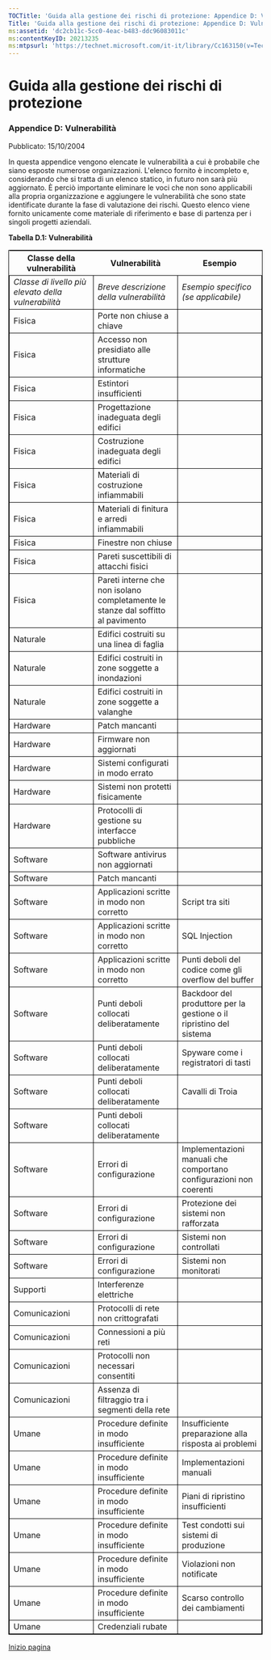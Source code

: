 ```yaml
---
TOCTitle: 'Guida alla gestione dei rischi di protezione: Appendice D: Vulnerabilità'
Title: 'Guida alla gestione dei rischi di protezione: Appendice D: Vulnerabilità'
ms:assetid: 'dc2cb11c-5cc0-4eac-b483-ddc96083011c'
ms:contentKeyID: 20213235
ms:mtpsurl: 'https://technet.microsoft.com/it-it/library/Cc163150(v=TechNet.10)'
---
```


Guida alla gestione dei rischi di protezione
============================================

### Appendice D: Vulnerabilità

Pubblicato: 15/10/2004

In questa appendice vengono elencate le vulnerabilità a cui è probabile che siano esposte numerose organizzazioni. L'elenco fornito è incompleto e, considerando che si tratta di un elenco statico, in futuro non sarà più aggiornato. È perciò importante eliminare le voci che non sono applicabili alla propria organizzazione e aggiungere le vulnerabilità che sono state identificate durante la fase di valutazione dei rischi. Questo elenco viene fornito unicamente come materiale di riferimento e base di partenza per i singoli progetti aziendali.

**Tabella D.1: Vulnerabilità**

 
<table style="border:1px solid black;">
<colgroup>
<col width="33%" />
<col width="33%" />
<col width="33%" />
</colgroup>
<thead>
<tr class="header">
<th>Classe della vulnerabilità</th>
<th>Vulnerabilità</th>
<th>Esempio</th>
</tr>
</thead>
<tbody>
<tr class="odd">
<td style="border:1px solid black;"><em>Classe di livello più elevato della vulnerabilità</em></td>
<td style="border:1px solid black;"><em>Breve descrizione della vulnerabilità</em></td>
<td style="border:1px solid black;"><em>Esempio specifico (se applicabile)</em></td>
</tr>
<tr class="even">
<td style="border:1px solid black;">Fisica</td>
<td style="border:1px solid black;">Porte non chiuse a chiave</td>
<td style="border:1px solid black;"> </td>
</tr>
<tr class="odd">
<td style="border:1px solid black;">Fisica</td>
<td style="border:1px solid black;">Accesso non presidiato alle strutture informatiche</td>
<td style="border:1px solid black;"> </td>
</tr>
<tr class="even">
<td style="border:1px solid black;">Fisica</td>
<td style="border:1px solid black;">Estintori insufficienti</td>
<td style="border:1px solid black;"> </td>
</tr>
<tr class="odd">
<td style="border:1px solid black;">Fisica</td>
<td style="border:1px solid black;">Progettazione inadeguata degli edifici</td>
<td style="border:1px solid black;"> </td>
</tr>
<tr class="even">
<td style="border:1px solid black;">Fisica</td>
<td style="border:1px solid black;">Costruzione inadeguata degli edifici</td>
<td style="border:1px solid black;"> </td>
</tr>
<tr class="odd">
<td style="border:1px solid black;">Fisica</td>
<td style="border:1px solid black;">Materiali di costruzione infiammabili</td>
<td style="border:1px solid black;"> </td>
</tr>
<tr class="even">
<td style="border:1px solid black;">Fisica</td>
<td style="border:1px solid black;">Materiali di finitura e arredi infiammabili</td>
<td style="border:1px solid black;"> </td>
</tr>
<tr class="odd">
<td style="border:1px solid black;">Fisica</td>
<td style="border:1px solid black;">Finestre non chiuse</td>
<td style="border:1px solid black;"> </td>
</tr>
<tr class="even">
<td style="border:1px solid black;">Fisica</td>
<td style="border:1px solid black;">Pareti suscettibili di attacchi fisici</td>
<td style="border:1px solid black;"> </td>
</tr>
<tr class="odd">
<td style="border:1px solid black;">Fisica</td>
<td style="border:1px solid black;">Pareti interne che non isolano completamente le stanze dal soffitto al pavimento</td>
<td style="border:1px solid black;"> </td>
</tr>
<tr class="even">
<td style="border:1px solid black;">Naturale</td>
<td style="border:1px solid black;">Edifici costruiti su una linea di faglia</td>
<td style="border:1px solid black;"> </td>
</tr>
<tr class="odd">
<td style="border:1px solid black;">Naturale</td>
<td style="border:1px solid black;">Edifici costruiti in zone soggette a inondazioni</td>
<td style="border:1px solid black;"> </td>
</tr>
<tr class="even">
<td style="border:1px solid black;">Naturale</td>
<td style="border:1px solid black;">Edifici costruiti in zone soggette a valanghe</td>
<td style="border:1px solid black;"> </td>
</tr>
<tr class="odd">
<td style="border:1px solid black;">Hardware</td>
<td style="border:1px solid black;">Patch mancanti</td>
<td style="border:1px solid black;"> </td>
</tr>
<tr class="even">
<td style="border:1px solid black;">Hardware</td>
<td style="border:1px solid black;">Firmware non aggiornati</td>
<td style="border:1px solid black;"> </td>
</tr>
<tr class="odd">
<td style="border:1px solid black;">Hardware</td>
<td style="border:1px solid black;">Sistemi configurati in modo errato</td>
<td style="border:1px solid black;"> </td>
</tr>
<tr class="even">
<td style="border:1px solid black;">Hardware</td>
<td style="border:1px solid black;">Sistemi non protetti fisicamente</td>
<td style="border:1px solid black;"> </td>
</tr>
<tr class="odd">
<td style="border:1px solid black;">Hardware</td>
<td style="border:1px solid black;">Protocolli di gestione su interfacce pubbliche</td>
<td style="border:1px solid black;"> </td>
</tr>
<tr class="even">
<td style="border:1px solid black;">Software</td>
<td style="border:1px solid black;">Software antivirus non aggiornati</td>
<td style="border:1px solid black;"> </td>
</tr>
<tr class="odd">
<td style="border:1px solid black;">Software</td>
<td style="border:1px solid black;">Patch mancanti</td>
<td style="border:1px solid black;"> </td>
</tr>
<tr class="even">
<td style="border:1px solid black;">Software</td>
<td style="border:1px solid black;">Applicazioni scritte in modo non corretto</td>
<td style="border:1px solid black;">Script tra siti</td>
</tr>
<tr class="odd">
<td style="border:1px solid black;">Software</td>
<td style="border:1px solid black;">Applicazioni scritte in modo non corretto</td>
<td style="border:1px solid black;">SQL Injection</td>
</tr>
<tr class="even">
<td style="border:1px solid black;">Software</td>
<td style="border:1px solid black;">Applicazioni scritte in modo non corretto</td>
<td style="border:1px solid black;">Punti deboli del codice come gli overflow del buffer</td>
</tr>
<tr class="odd">
<td style="border:1px solid black;">Software</td>
<td style="border:1px solid black;">Punti deboli collocati deliberatamente</td>
<td style="border:1px solid black;">Backdoor del produttore per la gestione o il ripristino del sistema</td>
</tr>
<tr class="even">
<td style="border:1px solid black;">Software</td>
<td style="border:1px solid black;">Punti deboli collocati deliberatamente</td>
<td style="border:1px solid black;">Spyware come i registratori di tasti</td>
</tr>
<tr class="odd">
<td style="border:1px solid black;">Software</td>
<td style="border:1px solid black;">Punti deboli collocati deliberatamente</td>
<td style="border:1px solid black;">Cavalli di Troia</td>
</tr>
<tr class="even">
<td style="border:1px solid black;">Software</td>
<td style="border:1px solid black;">Punti deboli collocati deliberatamente</td>
<td style="border:1px solid black;"> </td>
</tr>
<tr class="odd">
<td style="border:1px solid black;">Software</td>
<td style="border:1px solid black;">Errori di configurazione</td>
<td style="border:1px solid black;">Implementazioni manuali che comportano configurazioni non coerenti</td>
</tr>
<tr class="even">
<td style="border:1px solid black;">Software</td>
<td style="border:1px solid black;">Errori di configurazione</td>
<td style="border:1px solid black;">Protezione dei sistemi non rafforzata</td>
</tr>
<tr class="odd">
<td style="border:1px solid black;">Software</td>
<td style="border:1px solid black;">Errori di configurazione</td>
<td style="border:1px solid black;">Sistemi non controllati</td>
</tr>
<tr class="even">
<td style="border:1px solid black;">Software</td>
<td style="border:1px solid black;">Errori di configurazione</td>
<td style="border:1px solid black;">Sistemi non monitorati</td>
</tr>
<tr class="odd">
<td style="border:1px solid black;">Supporti</td>
<td style="border:1px solid black;">Interferenze elettriche</td>
<td style="border:1px solid black;"> </td>
</tr>
<tr class="even">
<td style="border:1px solid black;">Comunicazioni</td>
<td style="border:1px solid black;">Protocolli di rete non crittografati</td>
<td style="border:1px solid black;"> </td>
</tr>
<tr class="odd">
<td style="border:1px solid black;">Comunicazioni</td>
<td style="border:1px solid black;">Connessioni a più reti</td>
<td style="border:1px solid black;"> </td>
</tr>
<tr class="even">
<td style="border:1px solid black;">Comunicazioni</td>
<td style="border:1px solid black;">Protocolli non necessari consentiti</td>
<td style="border:1px solid black;"> </td>
</tr>
<tr class="odd">
<td style="border:1px solid black;">Comunicazioni</td>
<td style="border:1px solid black;">Assenza di filtraggio tra i segmenti della rete</td>
<td style="border:1px solid black;"> </td>
</tr>
<tr class="even">
<td style="border:1px solid black;">Umane</td>
<td style="border:1px solid black;">Procedure definite in modo insufficiente</td>
<td style="border:1px solid black;">Insufficiente preparazione alla risposta ai problemi</td>
</tr>
<tr class="odd">
<td style="border:1px solid black;">Umane</td>
<td style="border:1px solid black;">Procedure definite in modo insufficiente</td>
<td style="border:1px solid black;">Implementazioni manuali</td>
</tr>
<tr class="even">
<td style="border:1px solid black;">Umane</td>
<td style="border:1px solid black;">Procedure definite in modo insufficiente</td>
<td style="border:1px solid black;">Piani di ripristino insufficienti</td>
</tr>
<tr class="odd">
<td style="border:1px solid black;">Umane</td>
<td style="border:1px solid black;">Procedure definite in modo insufficiente</td>
<td style="border:1px solid black;">Test condotti sui sistemi di produzione</td>
</tr>
<tr class="even">
<td style="border:1px solid black;">Umane</td>
<td style="border:1px solid black;">Procedure definite in modo insufficiente</td>
<td style="border:1px solid black;">Violazioni non notificate</td>
</tr>
<tr class="odd">
<td style="border:1px solid black;">Umane</td>
<td style="border:1px solid black;">Procedure definite in modo insufficiente</td>
<td style="border:1px solid black;">Scarso controllo dei cambiamenti</td>
</tr>
<tr class="even">
<td style="border:1px solid black;">Umane</td>
<td style="border:1px solid black;">Credenziali rubate</td>
<td style="border:1px solid black;"> </td>
</tr>
</tbody>
</table>
  
[](#mainsection)[Inizio pagina](#mainsection)
